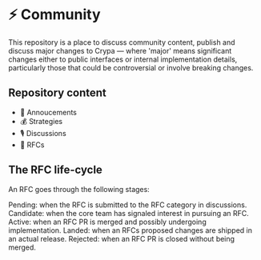 # ⚡️ Community
This repository is a place to discuss community content, publish and discuss major changes to Crypa — where 'major' means significant changes either to public interfaces or internal implementation details, particularly those that could be controversial or involve breaking changes.

## Repository content
- 📣 Annoucements
- 💰 Strategies
- 🎙 Discussions
- 🚀 RFCs

## The RFC life-cycle
An RFC goes through the following stages:

Pending: when the RFC is submitted to the RFC category in discussions.
Candidate: when the core team has signaled interest in pursuing an RFC.
Active: when an RFC PR is merged and possibly undergoing implementation.
Landed: when an RFCs proposed changes are shipped in an actual release.
Rejected: when an RFC PR is closed without being merged.
